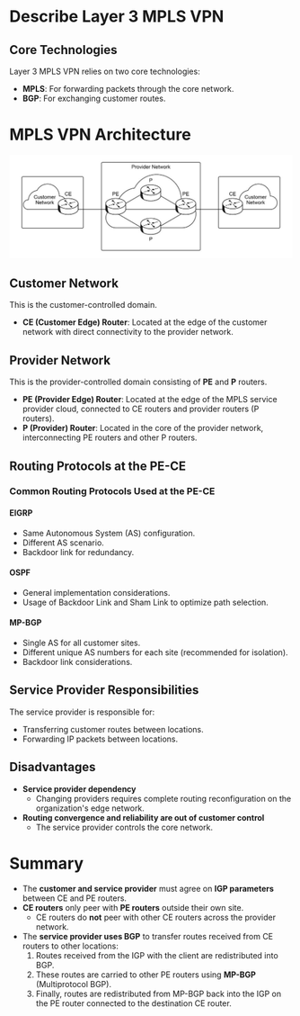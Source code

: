 # Describe Layer 3 MPLS VPN

## Core Technologies
Layer 3 MPLS VPN relies on two core technologies:
- **MPLS**: For forwarding packets through the core network.
- **BGP**: For exchanging customer routes.


# MPLS VPN Architecture

![MPLS VPN Architecture](./images/mpls-vpn-architecture.jpg)

## Customer Network
This is the customer-controlled domain.
- **CE (Customer Edge) Router**: Located at the edge of the customer network with direct connectivity to the provider network.

## Provider Network
This is the provider-controlled domain consisting of **PE** and **P** routers.
- **PE (Provider Edge) Router**: Located at the edge of the MPLS service provider cloud, connected to CE routers and provider routers (P routers).
- **P (Provider) Router**: Located in the core of the provider network, interconnecting PE routers and other P routers.

## Routing Protocols at the PE-CE

### **Common Routing Protocols Used at the PE-CE**

#### **EIGRP**
- Same Autonomous System (AS) configuration.
- Different AS scenario.
- Backdoor link for redundancy.

#### **OSPF**
- General implementation considerations.
- Usage of Backdoor Link and Sham Link to optimize path selection.

#### **MP-BGP**
- Single AS for all customer sites.
- Different unique AS numbers for each site (recommended for isolation).
- Backdoor link considerations.

## Service Provider Responsibilities
The service provider is responsible for:
- Transferring customer routes between locations.
- Forwarding IP packets between locations.

## Disadvantages
- **Service provider dependency**
  - Changing providers requires complete routing reconfiguration on the organization's edge network.
- **Routing convergence and reliability are out of customer control**
  - The service provider controls the core network.



# Summary
- The **customer and service provider** must agree on **IGP parameters** between CE and PE routers.
- **CE routers** only peer with **PE routers** outside their own site.
  - CE routers do **not** peer with other CE routers across the provider network.
- The **service provider uses BGP** to transfer routes received from CE routers to other locations:
  1. Routes received from the IGP with the client are redistributed into BGP.
  2. These routes are carried to other PE routers using **MP-BGP** (Multiprotocol BGP).
  3. Finally, routes are redistributed from MP-BGP back into the IGP on the PE router connected to the destination CE router.
